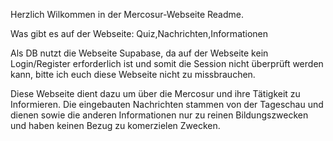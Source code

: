 Herzlich Wilkommen in der Mercosur-Webseite Readme.

Was gibt es auf der Webseite: Quiz,Nachrichten,Informationen 

Als DB nutzt die Webseite Supabase, da auf der Webseite kein Login/Register erforderlich ist und somit die Session nicht überprüft werden kann, bitte ich euch diese Webseite nicht zu missbrauchen.

Diese Webseite dient dazu um über die Mercosur und ihre Tätigkeit zu Informieren. 
Die eingebauten Nachrichten stammen von der Tageschau und dienen sowie die anderen Informationen nur zu reinen Bildungszwecken 
und haben keinen Bezug zu komerzielen Zwecken.